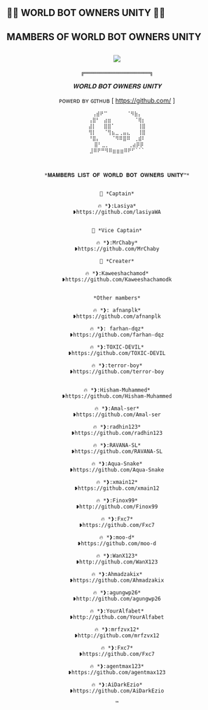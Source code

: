## 👨‍💻 WORLD BOT OWNERS UNITY 👨‍💻

## MAMBERS OF WORLD BOT OWNERS UNITY
  <div align="center">
    
## [![](https://telegra.ph/file/ef785489ce7290fa5beb2.jpg?size=100)](https://telegra.ph/file/ef785489ce7290fa5beb2.jpg) 

```╔═════════════════════╗```


  *𝐖𝐎𝐑𝐋𝐃 𝐁𝐎𝐓 𝐎𝐖𝐍𝐄𝐑𝐒 𝐔𝐍𝐈𝐓𝐘*

ᴘᴏᴡᴇʀᴅ ʙʏ ɢɪᴛʜᴜʙ
[ https://github.com/ ]



```⣀⣴⣶⠾⠿⠿⣶⣦⣄⠀⠀⠀
⠀⢠⣾⠟⠉⠀⠀⠀⠀⠀⠈⠻⣷⡄⠀
⢠⣿⠃⠀⣴⣶⠀⠀⠀⠀⠀⠀⠈⢿⡆
⣼⡇⠀⠀⣿⣿⠁⠀⠀⠀⠀⠀⠀⢸⣿
⢻⡇⠀⠀⠈⢻⣦⣀⢀⣤⣄⠀⠀⢸⣿
⠘⣿⡄⠀⠀⠀⠈⠻⠿⣿⠿⠀⢀⣾⠇
⠀⣿⠃⣀⡀⠀⠀⠀⠀⠀⢀⣴⡿⡿
⣸⠿⠟⠛⠻⠿⣶⣶⣶⠿⠟⠋```



*𝐌𝐀𝐌𝐁𝐄𝐑𝐒 𝐋𝐈𝐒𝐓 𝐎𝐅 𝐖𝐎𝐑𝐋𝐃 𝐁𝐎𝐓 𝐎𝐖𝐍𝐄𝐑𝐒 𝐔𝐍𝐈𝐓𝐘™*


📌 *𝙲𝚊𝚙𝚝𝚊𝚒𝚗*

🔥 *❱:Lasiya*
❥https://github.com/lasiyaWA


📌 *𝚅𝚒𝚌𝚎 𝙲𝚊𝚙𝚝𝚊𝚒𝚗*

🔥 *❱:MrChaby*
❥https://github.com/MrChaby

📌 *𝙲𝚛𝚎𝚊𝚝𝚎𝚛*

🔥 *❱:Kaweeshachamod*
❥https://github.com/Kaweeshachamodk


*Other mambers*

🔥 *❱: afnanplk*
❥https://github.com/afnanplk

🔥 *❱: farhan-dqz*
❥https://github.com/farhan-dqz

🔥 *❱:TOXIC-DEVIL*
❥https://github.com/TOXIC-DEVIL

🔥 *❱:terror-boy*
❥https://github.com/terror-boy


🔥 *❱:Hisham-Muhammed*
❥https://github.com/Hisham-Muhammed

🔥 *❱:Amal-ser*
❥https://github.com/Amal-ser

🔥 *❱:radhin123*
❥https://github.com/radhin123

🔥 *❱:RAVANA-SL*
❥https://github.com/RAVANA-SL

🔥 *❱:Aqua-Snake*
❥https://github.com/Aqua-Snake

🔥 *❱:xmain12*
❥https://github.com/xmain12

🔥 *❱:Finox99*
❥http://github.com/Finox99

🔥 *❱:Fxc7*
❥https://github.com/Fxc7

🔥 *❱:moo-d*
❥https://github.com/moo-d

🔥 *❱:WanX123*
❥http://github.com/WanX123

🔥 *❱:Ahmadzakix*
❥https://github.com/Ahmadzakix

🔥 *❱:agungwp26*
❥http://github.com/agungwp26

🔥 *❱:YourAlfabet*
❥http://github.com/YourAlfabet

🔥 *❱:mrfzvx12*
❥http://github.com/mrfzvx12

🔥 *❱:Fxc7*
❥https://github.com/Fxc7

🔥 *❱:agentmax123*
❥https://github.com/agentmax123

🔥 *❱:AiDarkEzio*
❥https://github.com/AiDarkEzio

™
